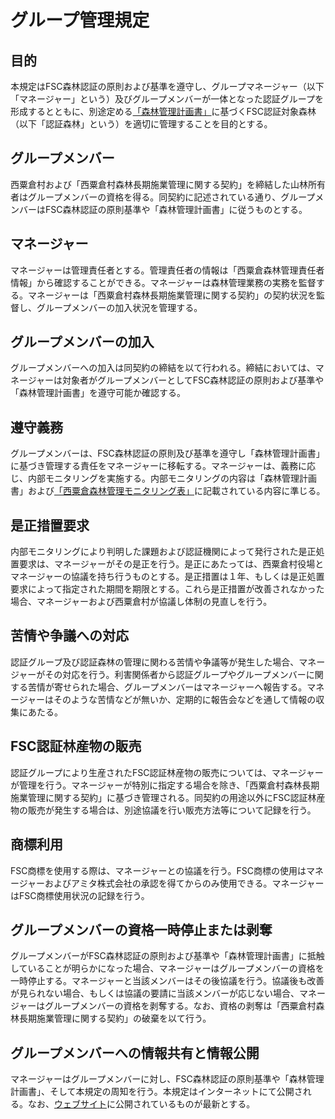 # グループ管理規定

## 目的
本規定はFSC森林認証の原則および基準を遵守し、グループマネージャー（以下「マネージャー」という）及びグループメンバーが一体となった認証グループを形成するとともに、別途定める[「森林管理計画書」](https://hyakumori.github.io/Nishiawakura_FM_Documents/forestmanagementplan)に基づくFSC認証対象森林（以下「認証森林」という）を適切に管理することを目的とする。

## グループメンバー
西粟倉村および「西粟倉村森林長期施業管理に関する契約」を締結した山林所有者はグループメンバーの資格を得る。同契約に記述されている通り、グループメンバーはFSC森林認証の原則基準や「森林管理計画書」に従うものとする。

## マネージャー
マネージャーは管理責任者とする。管理責任者の情報は「西粟倉森林管理責任者情報」から確認することができる。マネージャーは森林管理業務の実務を監督する。マネージャーは「西粟倉村森林長期施業管理に関する契約」の契約状況を監督し、グループメンバーの加入状況を管理する。

## グループメンバーの加入
グループメンバーへの加入は同契約の締結を以て行われる。締結においては、マネージャーは対象者がグループメンバーとしてFSC森林認証の原則および基準や「森林管理計画書」を遵守可能か確認する。

## 遵守義務
グループメンバーは、FSC森林認証の原則及び基準を遵守し「森林管理計画書」に基づき管理する責任をマネージャーに移転する。マネージャーは、義務に応じ、内部モニタリングを実施する。内部モニタリングの内容は「森林管理計画書」および[「西粟倉森林管理モニタリング表」](https://hyakumori.github.io/Nishiawakura_FM_Documents/monitoringsheet)に記載されている内容に準じる。

## 是正措置要求
内部モニタリングにより判明した課題および認証機関によって発行された是正処置要求は、マネージャーがその是正を行う。是正にあたっては、西粟倉村役場とマネージャーの協議を持ち行うものとする。是正措置は１年、もしくは是正処置要求によって指定された期間を期限とする。これら是正措置が改善されなかった場合、マネージャーおよび西粟倉村が協議し体制の見直しを行う。

## 苦情や争議への対応
認証グループ及び認証森林の管理に関わる苦情や争議等が発生した場合、マネージャーがその対応を行う。利害関係者から認証グループやグループメンバーに関する苦情が寄せられた場合、グループメンバーはマネージャーへ報告する。マネージャーはそのような苦情などが無いか、定期的に報告会などを通して情報の収集にあたる。

## FSC認証林産物の販売
認証グループにより生産されたFSC認証林産物の販売については、マネージャーが管理を行う。マネージャーが特別に指定する場合を除き、「西粟倉村森林長期施業管理に関する契約」に基づき管理される。同契約の用途以外にFSC認証林産物の販売が発生する場合は、別途協議を行い販売方法等について記録を行う。

## 商標利用
FSC商標を使用する際は、マネージャーとの協議を行う。FSC商標の使用はマネージャーおよびアミタ株式会社の承認を得てからのみ使用できる。マネージャーはFSC商標使用状況の記録を行う。

## グループメンバーの資格一時停止または剥奪
グループメンバーがFSC森林認証の原則および基準や「森林管理計画書」に抵触していることが明らかになった場合、マネージャーはグループメンバーの資格を一時停止する。マネージャーと当該メンバーはその後協議を行う。協議後も改善が見られない場合、もしくは協議の要請に当該メンバーが応じない場合、マネージャーはグループメンバーの資格を剥奪する。なお、資格の剥奪は「西粟倉村森林長期施業管理に関する契約」の破棄を以て行う。

## グループメンバーへの情報共有と情報公開
マネージャーはグループメンバーに対し、FSC森林認証の原則基準や「森林管理計画書」、そして本規定の周知を行う。本規定はインターネットにて公開される。なお、[ウェブサイト](https://hyakumori.github.io/Nishiawakura_FM_Documents/groupmanagement)に公開されているものが最新とする。

